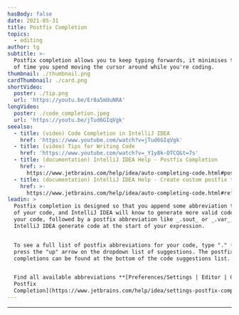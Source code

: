 ```yaml
---
hasBody: false
date: 2021-05-31
title: Postfix Completion
topics:
  - editing
author: tg
subtitle: >-
  Postfix completion allows you to keep typing forwards, it minimises the amount
  of time you spend moving the cursor around while you're coding.
thumbnail: ./thumbnail.png
cardThumbnail: ./card.png
shortVideo:
  poster: ./tip.png
  url: 'https://youtu.be/Er8a5mUuNRA'
longVideo:
  poster: ./code_completion.jpeg
  url: 'https://youtu.be/jTud6GIqVgk'
seealso:
  - title: (video) Code Completion in IntelliJ IDEA
    href: 'https://www.youtube.com/watch?v=jTud6GIqVgk'
  - title: (video) Tips for Writing Code
    href: 'https://www.youtube.com/watch?v=_Y1y8k-OTCQ&t=7s'
  - title: (documentation) IntelliJ IDEA Help - Postfix Completion
    href: >-
      https://www.jetbrains.com/help/idea/auto-completing-code.html#postfix_completion
  - title: (documentation) IntelliJ IDEA Help - Create custom postfix templates
    href: >-
      https://www.jetbrains.com/help/idea/auto-completing-code.html#reference.custom.postfix.templates
leadin: >
  Postfix completion is designed so that you append some abbreviation to the end
  of your code, and IntelliJ IDEA will know to generate more valid code. Type
  your code, followed by a postfix abbreviation like _.sout_ or _.var_, and see
  IntelliJ IDEA generate code at the start of your expression.


  To see a full list of postfix abbreviations for your code, type "." (dot) and
  press the "up" arrow on the dropdown list of suggestions. The postfix
  completions can be found at the bottom of the code suggestions list.


  Find all available abbreviations **[Preferences/Settings | Editor | General |
  Postfix
  Completion](https://www.jetbrains.com/help/idea/settings-postfix-completion.html)**.
---
```


---
